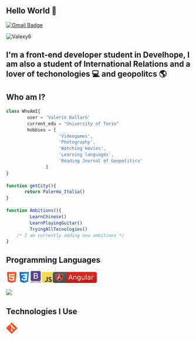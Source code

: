 ## Hello World 👋

[![Gmail Badge](https://img.shields.io/badge/-valerio.ballaroxy@gmail.com-c14438?style=flat-square&logo=Gmail&logoColor=white&link=mailto:valerio.ballaroxy@gmail.com)](mailto:valerio.ballaroxy@gmail.com)

<img src="https://komarev.com/ghpvc/?username=Valexy6" alt="Valexy6" /> </p>

## I'm a front-end developer student in Develhope, I am also a student of International Relations and a lover of techonologies :computer: and geopolitcs :earth_americas: 



## Who am I?
 ```javascript
 class WhoAmI{
	     user = 'Valerio Ballarò'
   	     current_edu = "University of Turin"
         hobbies = [
   			         'Videogames',
                     'Photography',
   			         'Watching movies',
   			         'Learning languages',
   			         'Reading Journal of Geopolitics'
   		        ]
 }
		
function getCity(){
   	    return Palermo_Italia()
}
   
function Ambitions(){
   	      LearnChinese()
   	      LearnPlayingGuitar()
   	      TryingAllTecnologies()
   	 /* I am currently adding new ambitions */
}

```


## Programming Languages

<img src = 'https://github.com/Valexy6/Valexy6/blob/main/images/html.svg' width='30'/> <img src = 'https://github.com/Valexy6/Valexy6/blob/main/images/css.svg' width='30'/><img src = 'https://github.com/Valexy6/Valexy6/blob/main/images/bootstrap.svg' width='33'/><img src = 'https://github.com/Valexy6/Valexy6/blob/main/images/js.svg' width='30'/><img src = 'https://github.com/Valexy6/Valexy6/blob/main/images/angular.svg' width='120' height='30'/>

<img src = "https://github-readme-stats.vercel.app/api/top-langs/?username=Valexy6&layout=compact">


## Technologies I Use

<img src = 'https://github.com/Valexy6/Valexy6/blob/main/images/git.svg' width='30'/>
